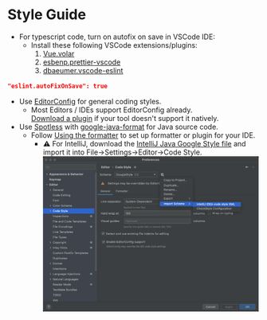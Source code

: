 # Style Guide
- For typescript code, turn on autofix on save in VSCode IDE:
  - Install these following VSCode extensions/plugins:
    1. [Vue.volar](https://marketplace.visualstudio.com/items?itemName=Vue.volar)
    2. [esbenp.prettier-vscode](https://marketplace.visualstudio.com/items?itemName=esbenp.prettier-vscode)
    3. [dbaeumer.vscode-eslint](https://marketplace.visualstudio.com/items?itemName=dbaeumer.vscode-eslint)
```json
"eslint.autoFixOnSave": true
```
- Use [EditorConfig](https://editorconfig.org/) for general coding styles.
  - Most Editors / IDEs support EditorConfig already.  
    [Download a plugin](https://editorconfig.org/#download) if your tool doesn't support it
    natively.
- Use [Spotless](https://github.com/diffplug/spotless)
  with [google-java-format](https://github.com/google/google-java-format) for Java source code.
  - Follow [Using the formatter](https://github.com/google/google-java-format#using-the-formatter)
    to set up formatter or plugin for your IDE.
    - :warning: For IntelliJ, download
      the [IntelliJ Java Google Style file](https://raw.githubusercontent.com/google/styleguide/gh-pages/intellij-java-google-style.xml)
      and import it into File→Settings→Editor→Code Style.  
      ![](images/import_google_java_style.png)
